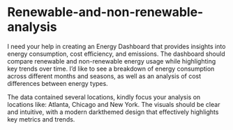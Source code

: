 # Renewable-and-non-renewable-analysis
I need your help in creating an Energy Dashboard that provides insights into energy consumption, cost efficiency, and emissions. The dashboard should compare renewable and non-renewable energy usage while highlighting key trends over time. I’d like to see a breakdown of energy consumption across different months and seasons, as well as an analysis of cost differences between energy types. 
 
The data contained several locations, kindly focus your analysis on locations like: Atlanta, Chicago and New York. 
The visuals should be clear and intuitive, with a modern darkthemed design that effectively highlights key metrics and trends.  
